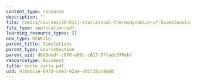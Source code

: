 ```yaml
---
content_type: resource
description: ''
file: /media/courses/20-011j-statistical-thermodynamics-of-biomolecular-systems-be-011j-spring-2004/97bb611e6428c4e192a9dd17383c4a4d_monte_carlo.pdf
file_type: application/pdf
learning_resource_types: []
ocw_type: OCWFile
parent_title: Simulations
parent_type: CourseSection
parent_uid: d6d9dedf-c870-e00c-c617-07fadc378ebf
resourcetype: Document
title: monte_carlo.pdf
uid: 97bb611e-6428-c4e1-92a9-dd17383c4a4d
---
```


